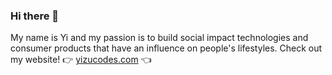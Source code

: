 ### Hi there 👋
My name is Yi and my passion is to build social impact technologies and consumer products that have an influence on people's lifestyles. Check out my website! 
👉 [yizucodes.com](https://yizucodes.com/) 👈

<!--
**yizucodes/yizucodes** is a ✨ _special_ ✨ repository because its `README.md` (this file) appears on your GitHub profile.

Here are some ideas to get you started:

- 🔭 I’m currently working on ...
- 🌱 I’m currently learning ...
- 👯 I’m looking to collaborate on ...
- 🤔 I’m looking for help with ...
- 💬 Ask me about ...
- 📫 How to reach me: ...
- 😄 Pronouns: ...
- ⚡ Fun fact: ...
-->
